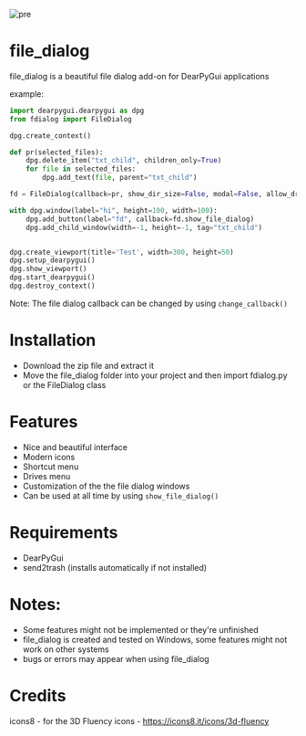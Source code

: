 ![pre](https://github.com/totallynotdrait/file_dialog/assets/108739871/9fa6e4b2-adb0-4000-98fe-1e5f7c273abe)

# file_dialog
file_dialog is a beautiful file dialog add-on for DearPyGui applications

example:
```python
import dearpygui.dearpygui as dpg
from fdialog import FileDialog

dpg.create_context()

def pr(selected_files):
    dpg.delete_item("txt_child", children_only=True)
    for file in selected_files:
        dpg.add_text(file, parent="txt_child")

fd = FileDialog(callback=pr, show_dir_size=False, modal=False, allow_drag=False, default_path="..")

with dpg.window(label="hi", height=100, width=100):
    dpg.add_button(label="fd", callback=fd.show_file_dialog)
    dpg.add_child_window(width=-1, height=-1, tag="txt_child")


dpg.create_viewport(title='Test', width=300, height=50)
dpg.setup_dearpygui()
dpg.show_viewport()
dpg.start_dearpygui()
dpg.destroy_context()
```
Note: The file dialog callback can be changed by using ```change_callback()```

# Installation
- Download the zip file and extract it
- Move the file_dialog folder into your project and then import fdialog.py or the FileDialog class

# Features
- Nice and beautiful interface
- Modern icons
- Shortcut menu
- Drives menu
- Customization of the the file dialog windows
- Can be used at all time by using ```show_file_dialog()```

# Requirements
- DearPyGui
- send2trash (installs automatically if not installed)

# Notes:
- Some features might not be implemented or they're unfinished
- file_dialog is created and tested on Windows, some features might not work on other systems
- bugs or errors may appear when using file_dialog

# Credits
icons8 - for the 3D Fluency icons - https://icons8.it/icons/3d-fluency
